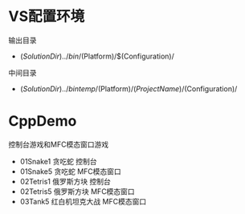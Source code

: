 # VS配置环境

输出目录

- $(SolutionDir)../bin/$(Platform)/$(Configuration)/

中间目录

- $(SolutionDir)../bintemp/$(Platform)/$(ProjectName)/$(Configuration)/

# CppDemo

控制台游戏和MFC模态窗口游戏

- 01Snake1 贪吃蛇 控制台
- 01Snake5 贪吃蛇 MFC模态窗口
- 02Tetris1 俄罗斯方块 控制台
- 02Tetris5 俄罗斯方块 MFC模态窗口
- 03Tank5 红白机坦克大战 MFC模态窗口




















